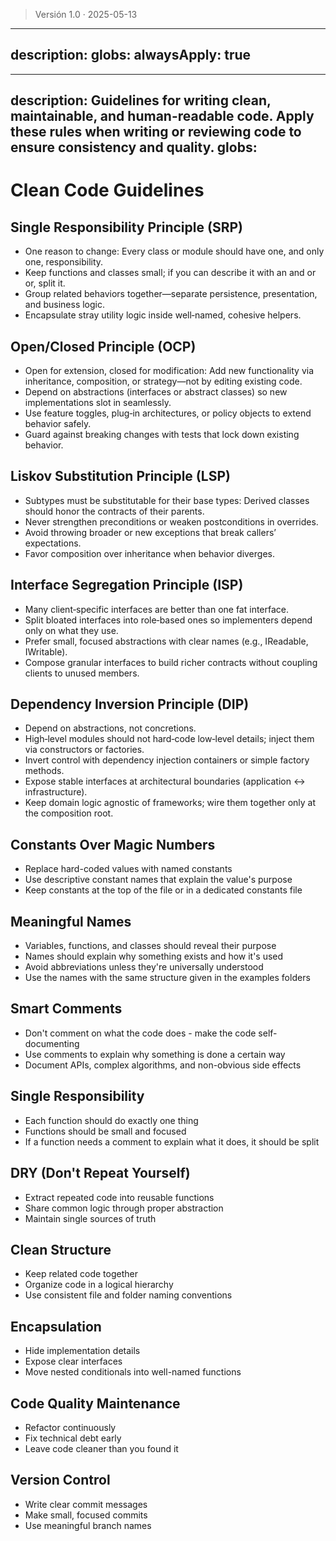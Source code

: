 > Versión 1.0 · 2025-05-13

---
description: 
globs: 
alwaysApply: true
---
---
description: Guidelines for writing clean, maintainable, and human-readable code. Apply these rules when writing or reviewing code to ensure consistency and quality.
globs: 
---
# Clean Code Guidelines

## Single Responsibility Principle (SRP)
- One reason to change: Every class or module should have one, and only one, responsibility.
- Keep functions and classes small; if you can describe it with an and or or, split it.
- Group related behaviors together—separate persistence, presentation, and business logic.
- Encapsulate stray utility logic inside well‑named, cohesive helpers.

## Open/Closed Principle (OCP)
- Open for extension, closed for modification: Add new functionality via inheritance, composition, or strategy—not by editing existing code.
- Depend on abstractions (interfaces or abstract classes) so new implementations slot in seamlessly.
- Use feature toggles, plug‑in architectures, or policy objects to extend behavior safely.
- Guard against breaking changes with tests that lock down existing behavior.

## Liskov Substitution Principle (LSP)
- Subtypes must be substitutable for their base types: Derived classes should honor the contracts of their parents.
- Never strengthen preconditions or weaken postconditions in overrides.
- Avoid throwing broader or new exceptions that break callersʼ expectations.
- Favor composition over inheritance when behavior diverges.

## Interface Segregation Principle (ISP)
- Many client‑specific interfaces are better than one fat interface.
- Split bloated interfaces into role‑based ones so implementers depend only on what they use.
- Prefer small, focused abstractions with clear names (e.g., IReadable, IWritable).
- Compose granular interfaces to build richer contracts without coupling clients to unused members.

## Dependency Inversion Principle (DIP)
- Depend on abstractions, not concretions.
- High‑level modules should not hard‑code low‑level details; inject them via constructors or factories.
- Invert control with dependency injection containers or simple factory methods.
- Expose stable interfaces at architectural boundaries (application ↔ infrastructure).
- Keep domain logic agnostic of frameworks; wire them together only at the composition root.

## Constants Over Magic Numbers
- Replace hard-coded values with named constants
- Use descriptive constant names that explain the value's purpose
- Keep constants at the top of the file or in a dedicated constants file

## Meaningful Names
- Variables, functions, and classes should reveal their purpose
- Names should explain why something exists and how it's used
- Avoid abbreviations unless they're universally understood
- Use the names with the same structure given in the examples folders

## Smart Comments
- Don't comment on what the code does - make the code self-documenting
- Use comments to explain why something is done a certain way
- Document APIs, complex algorithms, and non-obvious side effects

## Single Responsibility
- Each function should do exactly one thing
- Functions should be small and focused
- If a function needs a comment to explain what it does, it should be split

## DRY (Don't Repeat Yourself)
- Extract repeated code into reusable functions
- Share common logic through proper abstraction
- Maintain single sources of truth

## Clean Structure
- Keep related code together
- Organize code in a logical hierarchy
- Use consistent file and folder naming conventions

## Encapsulation
- Hide implementation details
- Expose clear interfaces
- Move nested conditionals into well-named functions

## Code Quality Maintenance
- Refactor continuously
- Fix technical debt early
- Leave code cleaner than you found it

## Version Control
- Write clear commit messages
- Make small, focused commits
- Use meaningful branch names








